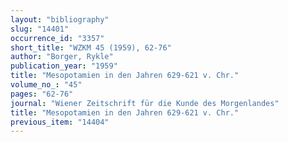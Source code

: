 ```yaml
---
layout: "bibliography"
slug: "14401"
occurrence_id: "3357"
short_title: "WZKM 45 (1959), 62-76"
author: "Borger, Rykle"
publication_year: "1959"
title: "Mesopotamien in den Jahren 629-621 v. Chr."
volume_no_: "45"
pages: "62-76"
journal: "Wiener Zeitschrift für die Kunde des Morgenlandes"
title: "Mesopotamien in den Jahren 629-621 v. Chr."
previous_item: "14404"
---
```

